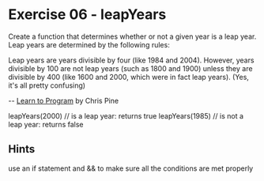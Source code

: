 # Exercise 06 - leapYears
Create a function that determines whether or not a given year is a leap year. Leap years are determined by the following rules:

Leap years are years divisible by four (like 1984 and 2004). However, years divisible by 100 are not leap years (such as 1800 and 1900) unless they are divisible by 400 (like 1600 and 2000, which were in fact leap years). (Yes, it's all pretty confusing)

-- [Learn to Program](https://pine.fm/LearnToProgram/chap_06.html) by Chris Pine

leapYears(2000) // is a leap year: returns true
leapYears(1985) // is not a leap year: returns false

## Hints
use an if statement and && to make sure all the conditions are met properly